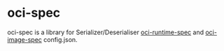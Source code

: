 # oci-spec
oci-spec is a library for Serializer/Deserialiser [oci-runtime-spec](https://github.com/opencontainers/runtime-spec) and [oci-image-spec](https://github.com/opencontainers/image-spec) config.json.
